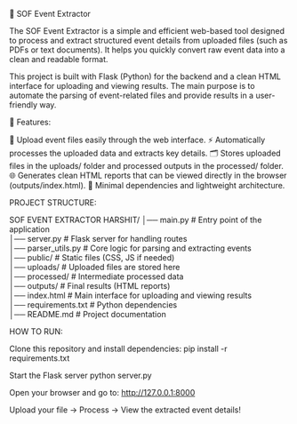 📌 SOF Event Extractor

The SOF Event Extractor is a simple and efficient web-based tool designed to process and extract structured event details from uploaded files (such as PDFs or text documents). It helps you quickly convert raw event data into a clean and readable format.

This project is built with Flask (Python) for the backend and a clean HTML interface for uploading and viewing results. The main purpose is to automate the parsing of event-related files and provide results in a user-friendly way.


🚀 Features:

📂 Upload event files easily through the web interface.
⚡ Automatically processes the uploaded data and extracts key details.
🗂️ Stores uploaded files in the uploads/ folder and processed outputs in the processed/ folder.
🌐 Generates clean HTML reports that can be viewed directly in the browser (outputs/index.html).
🔧 Minimal dependencies and lightweight architecture.



PROJECT STRUCTURE:


SOF EVENT EXTRACTOR HARSHIT/
│── main.py          # Entry point of the application  
│── server.py        # Flask server for handling routes  
│── parser_utils.py  # Core logic for parsing and extracting events  
│── public/          # Static files (CSS, JS if needed)  
│── uploads/         # Uploaded files are stored here  
│── processed/       # Intermediate processed data  
│── outputs/         # Final results (HTML reports)  
│── index.html       # Main interface for uploading and viewing results  
│── requirements.txt # Python dependencies  
│── README.md        # Project documentation  


HOW TO RUN:

Clone this repository and install dependencies:
    pip install -r requirements.txt

Start the Flask server
    python server.py

Open your browser and go to:
    http://127.0.0.1:8000
    
Upload your file → Process → View the extracted event details!

